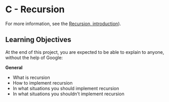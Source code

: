 # **C - Recursion**

For more information, see the [Recursion, introduction](https://holbertonintranet.s3.amazonaws.com/uploads/misc/2021/1/2818ba6f14f644b871dcbd746925fa15b8cd5937.pdf?X-Amz-Algorithm=AWS4-HMAC-SHA256&X-Amz-Credential=AKIARDDGGGOU5BHMTQX4%2F20220630%2Fus-east-1%2Fs3%2Faws4_request&X-Amz-Date=20220630T195227Z&X-Amz-Expires=86400&X-Amz-SignedHeaders=host&X-Amz-Signature=c70e409be0fcbc62a4958b8c966beb27c98ed8abd55543102d6f700711a93ebf)).

## **Learning Objectives**
At the end of this project, you are expected to be able to explain to anyone, without the help of Google:

**General**

 * What is recursion
 * How to implement recursion
 * In what situations you should implement recursion
 * In what situations you shouldn’t implement recursion
